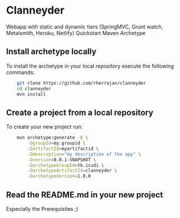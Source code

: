 # Clanneyder
Webapp with static and dynamic tiers (SpringMVC, Grunt watch, Metalsmith, Heroku, Netlify) Quickstart Maven Archetype


Install archetype locally
-------------------------

To install the archetype in your local repository execute the following commands:

```bash
    git clone https://github.com/rherrajan/clanneyder
    cd clanneyder
    mvn install
```

Create a project from a local repository
----------------------------------------

To create your new project run:

```bash
    mvn archetype:generate -B \
        -DgroupId=my.groupid \
        -DartifactId=myartifactid \
        -Ddescription="my description of the app" \
        -Dversion=0.0.1-SNAPSHOT \
        -DarchetypeGroupId=tk.icudi \
        -DarchetypeArtifactId=clanneyder \
        -DarchetypeVersion=1.0.0

```

Read the README.md in your new project
--------------------------------------
Especially the Prerequisites ;)
